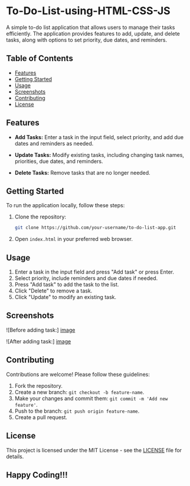 # To-Do-List-using-HTML-CSS-JS

A simple to-do list application that allows users to manage their tasks efficiently. The application provides features to add, update, and delete tasks, along with options to set priority, due dates, and reminders.

## Table of Contents

- [Features](#features)
- [Getting Started](#getting-started)
- [Usage](#usage)
- [Screenshots](#screenshots)
- [Contributing](#contributing)
- [License](#license)

## Features

- **Add Tasks:** Enter a task in the input field, select priority, and add due dates and reminders as needed.

- **Update Tasks:** Modify existing tasks, including changing task names, priorities, due dates, and reminders.

- **Delete Tasks:** Remove tasks that are no longer needed.

## Getting Started

To run the application locally, follow these steps:

1. Clone the repository:

   ```bash
   git clone https://github.com/your-username/to-do-list-app.git
   ```

2. Open `index.html` in your preferred web browser.

## Usage

1. Enter a task in the input field and press "Add task" or press Enter.
2. Select priority, include reminders and due dates if needed.
3. Press "Add task" to add the task to the list.
4. Click "Delete" to remove a task.
5. Click "Update" to modify an existing task.

## Screenshots

![Before adding task:] [image](https://github.com/Kp4103/To-Do-List-using-HTML-CSS-JS/assets/97142774/5baf7c48-3ef5-4b0b-a314-86b468f4a637)

![After adding task:] [image](https://github.com/Kp4103/To-Do-List-using-HTML-CSS-JS/assets/97142774/01d58f0b-145f-452e-a489-104d0be7c652)


## Contributing

Contributions are welcome! Please follow these guidelines:

1. Fork the repository.
2. Create a new branch: `git checkout -b feature-name`.
3. Make your changes and commit them: `git commit -m 'Add new feature'`.
4. Push to the branch: `git push origin feature-name`.
5. Create a pull request.

## License

This project is licensed under the MIT License - see the [LICENSE](LICENSE) file for details.

## Happy Coding!!!
